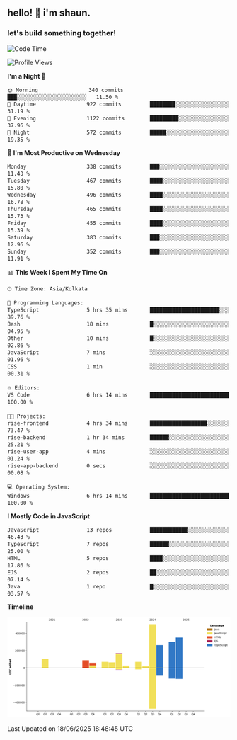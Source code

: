 ## hello! 👋 i'm shaun. 
### let's build something together!
<!--START_SECTION:waka-->
![Code Time](http://img.shields.io/badge/Code%20Time-257%20hrs%2057%20mins-blue)

![Profile Views](http://img.shields.io/badge/Profile%20Views-0-blue)

**I'm a Night 🦉** 

```text
🌞 Morning                340 commits         ███░░░░░░░░░░░░░░░░░░░░░░   11.50 % 
🌆 Daytime                922 commits         ████████░░░░░░░░░░░░░░░░░   31.19 % 
🌃 Evening                1122 commits        █████████░░░░░░░░░░░░░░░░   37.96 % 
🌙 Night                  572 commits         █████░░░░░░░░░░░░░░░░░░░░   19.35 % 
```
📅 **I'm Most Productive on Wednesday** 

```text
Monday                   338 commits         ███░░░░░░░░░░░░░░░░░░░░░░   11.43 % 
Tuesday                  467 commits         ████░░░░░░░░░░░░░░░░░░░░░   15.80 % 
Wednesday                496 commits         ████░░░░░░░░░░░░░░░░░░░░░   16.78 % 
Thursday                 465 commits         ████░░░░░░░░░░░░░░░░░░░░░   15.73 % 
Friday                   455 commits         ████░░░░░░░░░░░░░░░░░░░░░   15.39 % 
Saturday                 383 commits         ███░░░░░░░░░░░░░░░░░░░░░░   12.96 % 
Sunday                   352 commits         ███░░░░░░░░░░░░░░░░░░░░░░   11.91 % 
```


📊 **This Week I Spent My Time On** 

```text
🕑︎ Time Zone: Asia/Kolkata

💬 Programming Languages: 
TypeScript               5 hrs 35 mins       ██████████████████████░░░   89.76 % 
Bash                     18 mins             █░░░░░░░░░░░░░░░░░░░░░░░░   04.95 % 
Other                    10 mins             █░░░░░░░░░░░░░░░░░░░░░░░░   02.86 % 
JavaScript               7 mins              ░░░░░░░░░░░░░░░░░░░░░░░░░   01.96 % 
CSS                      1 min               ░░░░░░░░░░░░░░░░░░░░░░░░░   00.31 % 

🔥 Editors: 
VS Code                  6 hrs 14 mins       █████████████████████████   100.00 % 

🐱‍💻 Projects: 
rise-frontend            4 hrs 34 mins       ██████████████████░░░░░░░   73.47 % 
rise-backend             1 hr 34 mins        ██████░░░░░░░░░░░░░░░░░░░   25.21 % 
rise-user-app            4 mins              ░░░░░░░░░░░░░░░░░░░░░░░░░   01.24 % 
rise-app-backend         0 secs              ░░░░░░░░░░░░░░░░░░░░░░░░░   00.08 % 

💻 Operating System: 
Windows                  6 hrs 14 mins       █████████████████████████   100.00 % 
```

**I Mostly Code in JavaScript** 

```text
JavaScript               13 repos            ████████████░░░░░░░░░░░░░   46.43 % 
TypeScript               7 repos             ██████░░░░░░░░░░░░░░░░░░░   25.00 % 
HTML                     5 repos             ████░░░░░░░░░░░░░░░░░░░░░   17.86 % 
EJS                      2 repos             ██░░░░░░░░░░░░░░░░░░░░░░░   07.14 % 
Java                     1 repo              █░░░░░░░░░░░░░░░░░░░░░░░░   03.57 % 
```



**Timeline**

![Lines of Code chart](https://raw.githubusercontent.com/ShaunDaniel/ShaunDaniel/main/assets/bar_graph.png)


 Last Updated on 18/06/2025 18:48:45 UTC
<!--END_SECTION:waka-->
